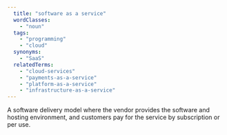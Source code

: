 ```yaml
---
  title: "software as a service"
  wordClasses:
    - "noun"
  tags:
    - "programming"
    - "cloud"
  synonyms:
    - "SaaS"
  relatedTerms:
    - "cloud-services"
    - "payments-as-a-service"
    - "platform-as-a-service"
    - "infrastructure-as-a-service"
---
```

A software delivery model where the vendor provides the software and hosting environment, and customers pay for the service by subscription or per use.
